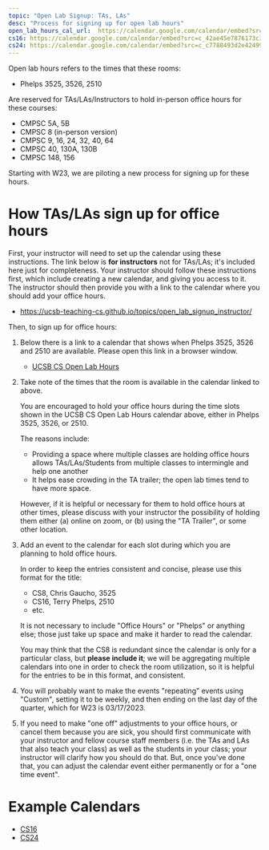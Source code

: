 ```yaml
---
topic: "Open Lab Signup: TAs, LAs"
desc: "Process for signing up for open lab hours"
open_lab_hours_cal_url:  https://calendar.google.com/calendar/embed?src=c_63b5996e60394b6a3b1710ad1332901ffe44a7ee8f577acee5f98eb956dfb5cb%40group.calendar.google.com&ctz=America%2FLos_Angeles
cs16: https://calendar.google.com/calendar/embed?src=c_42ae45e7876173c3c53b74b699c6b141ef33170f3c8ba7f1436a6b97bb9f5da5%40group.calendar.google.com&ctz=America%2FLos_Angeles
cs24: https://calendar.google.com/calendar/embed?src=c_c7788493d2e424992c5a2393def31662bb2ccc39ccd03e51da61510f965f71e3%40group.calendar.google.com&ctz=America%2FLos_Angeles
---
```


Open lab hours refers to the times that these rooms:

* Phelps 3525, 3526, 2510

Are reserved for TAs/LAs/Instructors to hold in-person office hours for these courses:

* CMPSC 5A, 5B
* CMPSC 8 (in-person version)
* CMPSC 9, 16, 24, 32, 40, 64
* CMPSC 40, 130A, 130B
* CMPSC 148, 156

Starting with W23, we are piloting a new process for signing up for these hours.

# How TAs/LAs sign up for office hours

First, your instructor will need to set up the calendar using these instructions.  The link below is **for instructors** not for TAs/LAs; it's included here just for completeness.  Your instructor should follow these instructions first, which include creating a new calendar, and giving you access to it.
The instructor should then provide you with a link to the calendar where you should add your office hours.

* <https://ucsb-teaching-cs.github.io/topics/open_lab_signup_instructor/>

Then, to sign up for office hours:

1. Below there is a link to a calendar that shows when Phelps 3525, 3526 and 2510 are available.  Please open this link in a browser window.
   * [UCSB CS Open Lab Hours]({{page.open_lab_hours_cal_url}})

2. Take note of the times that the room is available in the calendar linked to above. 
   
   You are encouraged to hold your office hours during the time slots shown in the UCSB CS Open Lab Hours calendar above, either in Phelps 3525, 3526, or 2510.
   
   The reasons include:
   
   * Providing a space where multiple classes are holding office hours allows TAs/LAs/Students from multiple classes to intermingle and help one another
   * It helps ease crowding in the TA trailer; the open lab times tend to have more space.
   
   However, if it is helpful or necessary for them to hold office hours at other times, please discuss with your instructor the possibility of holding
   them either (a) online on zoom, or (b) using the "TA Trailer", or some other location.

3. Add an event to the calendar for each slot during which you are planning to hold office hours. 

   In order to keep the entries consistent and concise, please use this format for the title:

   * CS8, Chris Gaucho, 3525
   * CS16, Terry Phelps, 2510
   * etc.

   It is not necessary to include "Office Hours" or "Phelps" or anything else; those just take up space and make it harder to read the calendar.
   
   You may think that the CS8 is redundant since the calendar is only for a particular class, but **please include it**; we will be aggregating 
   multiple calendars into one in order to check the room utilization, so it is helpful for the entries to be in this format, and consistent.
   
4. You will probably want to make the events "repeating" events using "Custom", setting it to be weekly, and then ending on the last day of the
   quarter, which for W23 is 03/17/2023.
   
5. If you need to make "one off" adjustments to your office hours, or cancel them because you are sick, you should first communicate with your
   instructor and fellow course staff members (i.e. the TAs and LAs that also teach your class) as well as the students in your class; your instructor
   will clarify how you should do that.  But, once you've done that, you can adjust the calendar event either permanently or for a "one time event".
   
# Example Calendars

* [CS16]({{page.cs16}})
* [CS24]({{page.cs24}})
